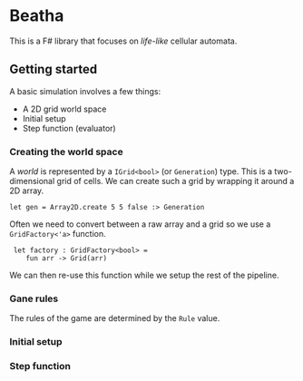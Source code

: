 # Beatha
This is a F# library that focuses on *life-like* cellular automata.

## Getting started
A basic simulation involves a few things:
* A 2D grid world space
* Initial setup
* Step function (evaluator)

### Creating the world space
A *world* is represented by a `IGrid<bool>` (or `Generation`) type. This is a 
two-dimensional grid of cells. We can create such a grid by wrapping it around
a 2D array.
```
let gen = Array2D.create 5 5 false :> Generation
```

Often we need to convert between a raw array and a grid so we use 
a `GridFactory<'a>` function. 
```
 let factory : GridFactory<bool> = 
    fun arr -> Grid(arr)
```

We can then re-use this function while we setup the rest of the pipeline.

### Gane rules
The rules of the game are determined by the `Rule` value.


### Initial setup

### Step function

